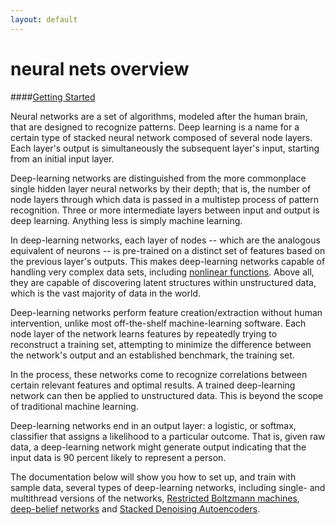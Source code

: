 ```yaml
---
layout: default
---
```


# neural nets overview 


####[Getting Started](../gettingstarted.md)

Neural networks are a set of algorithms, modeled after the human brain, that are designed to recognize patterns. Deep learning is a name for a certain type of stacked neural network composed of several node layers. Each layer's output is simultaneously the subsequent layer's input, starting from an initial input layer.  

Deep-learning networks are distinguished from the more commonplace single hidden layer neural networks by their depth; that is, the number of node layers through which data is passed in a multistep process of pattern recognition. Three or more intermediate layers between input and output is deep learning. Anything less is simply machine learning. 

In deep-learning networks, each layer of nodes -- which are the analogous equivalent of neurons -- is pre-trained on a distinct set of features based on the previous layer's outputs. This makes deep-learning networks capable of  handling very complex data sets, including [nonlinear functions](https://en.wikipedia.org/wiki/Nonlinear_system). Above all, they are capable of discovering latent structures within unstructured data, which is the vast majority of data in the world. 

Deep-learning networks perform feature creation/extraction without human intervention, unlike most off-the-shelf machine-learning software. Each node layer of the network learns features by repeatedly trying to reconstruct a training set, attempting to minimize the difference between the network's output and an established benchmark, the training set. 

In the process, these networks come to recognize correlations between certain relevant features and optimal results. A trained deep-learning network can then be applied to unstructured data. This is beyond the scope of traditional machine learning.

Deep-learning networks end in an output layer: a logistic, or softmax, classifier that assigns a likelihood to a particular outcome. That is, given raw data, a deep-learning network might generate output indicating that the input data is 90 percent likely to represent a person. 

The documentation below will show you how to set up, and train with sample data, several types of deep-learning networks, including single- and multithread versions of the networks, [Restricted Boltzmann machines](../restrictedboltzmannmachine.html), [deep-belief networks](../deepbeliefnetwork.html) and [Stacked Denoising Autoencoders](../stackeddenoisingautoencoder.html). 


